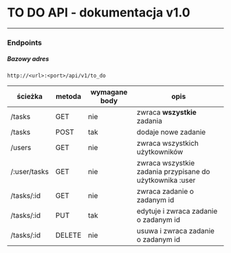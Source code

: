 # TO DO API - dokumentacja v1.0

---

### Endpoints

##### Bazowy adres

```
http://<url>:<port>/api/v1/to_do
```

| ścieżka      | metoda | wymagane body | opis                                                     |
| ------------ | ------ | ------------- | -------------------------------------------------------- |
| /tasks       | GET    | nie           | zwraca **wszystkie** zadania                             |
| /tasks       | POST   | tak           | dodaje nowe zadanie                                      |
| /users       | GET    | nie           | zwraca wszystkich użytkowników                           |
| /:user/tasks | GET    | nie           | zwraca wszystkie zadania przypisane do użytkownika :user |
| /tasks/:id   | GET    | nie           | zwraca zadanie o zadanym id                              |
| /tasks/:id   | PUT    | tak           | edytuje i zwraca zadanie o zadanym id                    |
| /tasks/:id   | DELETE | nie           | usuwa i zwraca zadanie o zadanym id                      |
